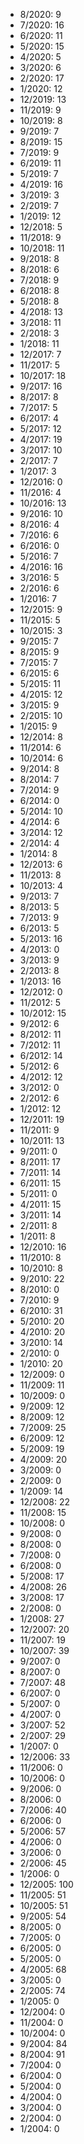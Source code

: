 *  8/2020: 9
*  7/2020: 16
*  6/2020: 11
*  5/2020: 15
*  4/2020: 5
*  3/2020: 6
*  2/2020: 17
*  1/2020: 12
*  12/2019: 13
*  11/2019: 9
*  10/2019: 8
*  9/2019: 7
*  8/2019: 15
*  7/2019: 9
*  6/2019: 11
*  5/2019: 7
*  4/2019: 16
*  3/2019: 3
*  2/2019: 7
*  1/2019: 12
*  12/2018: 5
*  11/2018: 9
*  10/2018: 11
*  9/2018: 8
*  8/2018: 6
*  7/2018: 9
*  6/2018: 8
*  5/2018: 8
*  4/2018: 13
*  3/2018: 11
*  2/2018: 3
*  1/2018: 11
*  12/2017: 7
*  11/2017: 5
*  10/2017: 18
*  9/2017: 16
*  8/2017: 8
*  7/2017: 5
*  6/2017: 4
*  5/2017: 12
*  4/2017: 19
*  3/2017: 10
*  2/2017: 7
*  1/2017: 3
*  12/2016: 0
*  11/2016: 4
*  10/2016: 13
*  9/2016: 10
*  8/2016: 4
*  7/2016: 6
*  6/2016: 0
*  5/2016: 7
*  4/2016: 16
*  3/2016: 5
*  2/2016: 6
*  1/2016: 7
*  12/2015: 9
*  11/2015: 5
*  10/2015: 3
*  9/2015: 7
*  8/2015: 9
*  7/2015: 7
*  6/2015: 6
*  5/2015: 11
*  4/2015: 12
*  3/2015: 9
*  2/2015: 10
*  1/2015: 9
*  12/2014: 8
*  11/2014: 6
*  10/2014: 6
*  9/2014: 8
*  8/2014: 7
*  7/2014: 9
*  6/2014: 0
*  5/2014: 10
*  4/2014: 6
*  3/2014: 12
*  2/2014: 4
*  1/2014: 8
*  12/2013: 6
*  11/2013: 8
*  10/2013: 4
*  9/2013: 7
*  8/2013: 5
*  7/2013: 9
*  6/2013: 5
*  5/2013: 16
*  4/2013: 0
*  3/2013: 9
*  2/2013: 8
*  1/2013: 16
*  12/2012: 0
*  11/2012: 5
*  10/2012: 15
*  9/2012: 6
*  8/2012: 11
*  7/2012: 11
*  6/2012: 14
*  5/2012: 6
*  4/2012: 12
*  3/2012: 0
*  2/2012: 6
*  1/2012: 12
*  12/2011: 19
*  11/2011: 9
*  10/2011: 13
*  9/2011: 0
*  8/2011: 17
*  7/2011: 14
*  6/2011: 15
*  5/2011: 0
*  4/2011: 15
*  3/2011: 14
*  2/2011: 8
*  1/2011: 8
*  12/2010: 16
*  11/2010: 8
*  10/2010: 8
*  9/2010: 22
*  8/2010: 0
*  7/2010: 9
*  6/2010: 31
*  5/2010: 20
*  4/2010: 20
*  3/2010: 14
*  2/2010: 0
*  1/2010: 20
*  12/2009: 0
*  11/2009: 11
*  10/2009: 0
*  9/2009: 12
*  8/2009: 12
*  7/2009: 25
*  6/2009: 12
*  5/2009: 19
*  4/2009: 20
*  3/2009: 0
*  2/2009: 0
*  1/2009: 14
*  12/2008: 22
*  11/2008: 15
*  10/2008: 0
*  9/2008: 0
*  8/2008: 0
*  7/2008: 0
*  6/2008: 0
*  5/2008: 17
*  4/2008: 26
*  3/2008: 17
*  2/2008: 0
*  1/2008: 27
*  12/2007: 20
*  11/2007: 19
*  10/2007: 39
*  9/2007: 0
*  8/2007: 0
*  7/2007: 48
*  6/2007: 0
*  5/2007: 0
*  4/2007: 0
*  3/2007: 52
*  2/2007: 29
*  1/2007: 0
*  12/2006: 33
*  11/2006: 0
*  10/2006: 0
*  9/2006: 0
*  8/2006: 0
*  7/2006: 40
*  6/2006: 0
*  5/2006: 57
*  4/2006: 0
*  3/2006: 0
*  2/2006: 45
*  1/2006: 0
*  12/2005: 100
*  11/2005: 51
*  10/2005: 51
*  9/2005: 54
*  8/2005: 0
*  7/2005: 0
*  6/2005: 0
*  5/2005: 0
*  4/2005: 68
*  3/2005: 0
*  2/2005: 74
*  1/2005: 0
*  12/2004: 0
*  11/2004: 0
*  10/2004: 0
*  9/2004: 84
*  8/2004: 91
*  7/2004: 0
*  6/2004: 0
*  5/2004: 0
*  4/2004: 0
*  3/2004: 0
*  2/2004: 0
*  1/2004: 0
